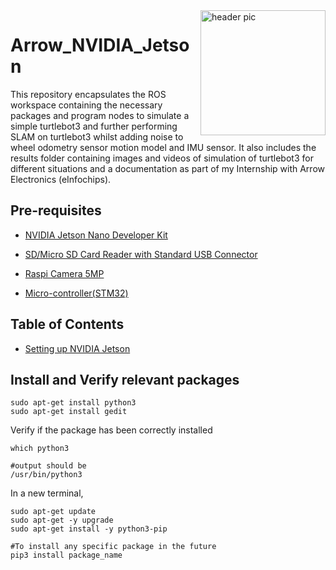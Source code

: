 <img src="https://github.com/AkshayLaddha943/Arrow_SensorFusion_turtlebot3/blob/main/Arrow.png" align="right" height="200" width="200" alt="header pic"/>

# Arrow_NVIDIA_Jetson

This repository encapsulates the ROS workspace containing the necessary packages and program nodes to simulate a simple turtlebot3 and further performing SLAM on turtlebot3 whilst adding noise to wheel odometry sensor motion model and IMU sensor. It also includes the results folder containing images and videos of simulation of turtlebot3 for different situations and a documentation as part of my Internship with Arrow Electronics (eInfochips).


## Pre-requisites

- [NVIDIA Jetson Nano Developer Kit](https://www.amazon.com/NVIDIA-Jetson-Nano-Developer-945-13450-0000-100/dp/B084DSDDLT?&linkCode=sl1&tag=visahuntercom-20&linkId=99ff9fe802cbd2869de7aea4cd737eb3&language=en_US&ref_=as_li_ss_tl)

- [SD/Micro SD Card Reader with Standard USB Connector](https://www.amazon.com/s?k=SD%2FMicro+SD+Card+Reader+with+Standard+USB+Connector&language=en_US&linkCode=sl2&linkId=557f29854731bf95060ad3bd7fb56455&tag=visahuntercom-20&ref=as_li_ss_tl)

- [Raspi Camera 5MP](https://www.raspberrypi.com/products/camera-module-v2/)

- [Micro-controller(STM32)](https://www.amazon.com/STM32-Nucleo-Development-STM32F446RE-NUCLEO-F446RE/dp/B01I8XLEM8/ref=asc_df_B01I8XLEM8/?tag=hyprod-20&linkCode=df0&hvadid=312363638090&hvpos=&hvnetw=g&hvrand=9282893380648728051&hvpone=&hvptwo=&hvqmt=&hvdev=c&hvdvcmdl=&hvlocint=&hvlocphy=9001847&hvtargid=pla-585245210378&psc=1)


## Table of Contents

* [Setting up NVIDIA Jetson](https://automaticaddison.com/how-to-set-up-the-nvidia-jetson-nano-developer-kit/)

 
 
## Install and Verify relevant packages

```
sudo apt-get install python3
sudo apt-get install gedit

```
Verify if the package has been correctly installed

```
which python3

#output should be
/usr/bin/python3

```
In a new terminal,

```
sudo apt-get update
sudo apt-get -y upgrade
sudo apt-get install -y python3-pip

#To install any specific package in the future
pip3 install package_name
